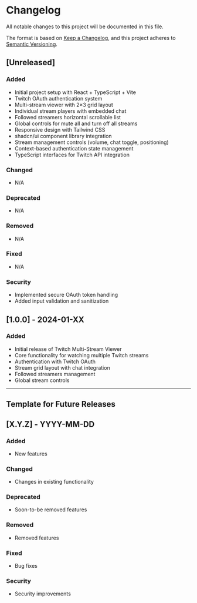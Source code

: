 # Changelog

All notable changes to this project will be documented in this file.

The format is based on [Keep a Changelog](https://keepachangelog.com/en/1.0.0/),
and this project adheres to [Semantic Versioning](https://semver.org/spec/v2.0.0.html).

## [Unreleased]

### Added
- Initial project setup with React + TypeScript + Vite
- Twitch OAuth authentication system
- Multi-stream viewer with 2×3 grid layout
- Individual stream players with embedded chat
- Followed streamers horizontal scrollable list
- Global controls for mute all and turn off all streams
- Responsive design with Tailwind CSS
- shadcn/ui component library integration
- Stream management controls (volume, chat toggle, positioning)
- Context-based authentication state management
- TypeScript interfaces for Twitch API integration

### Changed
- N/A

### Deprecated
- N/A

### Removed
- N/A

### Fixed
- N/A

### Security
- Implemented secure OAuth token handling
- Added input validation and sanitization

## [1.0.0] - 2024-01-XX

### Added
- Initial release of Twitch Multi-Stream Viewer
- Core functionality for watching multiple Twitch streams
- Authentication with Twitch OAuth
- Stream grid layout with chat integration
- Followed streamers management
- Global stream controls

---

## Template for Future Releases

## [X.Y.Z] - YYYY-MM-DD

### Added
- New features

### Changed
- Changes in existing functionality

### Deprecated
- Soon-to-be removed features

### Removed
- Removed features

### Fixed
- Bug fixes

### Security
- Security improvements